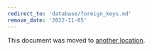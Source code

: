 ```yaml
---
redirect_to: 'database/foreign_keys.md'
remove_date: '2022-11-05'
---
```


This document was moved to [another location](database/foreign_keys.md).

<!-- This redirect file can be deleted after <2022-11-05>. -->
<!-- Redirects that point to other docs in the same project expire in three months. -->
<!-- Redirects that point to docs in a different project or site (for example, link is not relative and starts with `https:`) expire in one year. -->
<!-- Before deletion, see: https://docs.gitlab.com/ee/development/documentation/redirects.html -->
